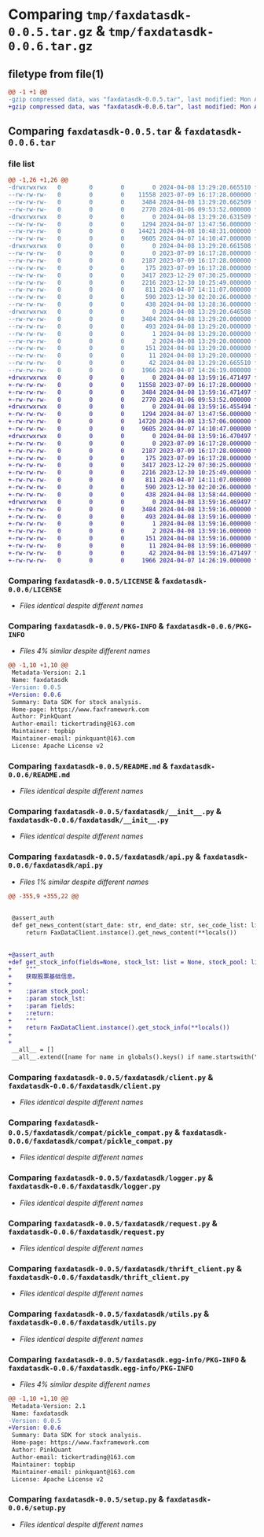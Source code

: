 # Comparing `tmp/faxdatasdk-0.0.5.tar.gz` & `tmp/faxdatasdk-0.0.6.tar.gz`

## filetype from file(1)

```diff
@@ -1 +1 @@
-gzip compressed data, was "faxdatasdk-0.0.5.tar", last modified: Mon Apr  8 13:29:20 2024, max compression
+gzip compressed data, was "faxdatasdk-0.0.6.tar", last modified: Mon Apr  8 13:59:16 2024, max compression
```

## Comparing `faxdatasdk-0.0.5.tar` & `faxdatasdk-0.0.6.tar`

### file list

```diff
@@ -1,26 +1,26 @@
-drwxrwxrwx   0        0        0        0 2024-04-08 13:29:20.665510 faxdatasdk-0.0.5/
--rw-rw-rw-   0        0        0    11558 2023-07-09 16:17:28.000000 faxdatasdk-0.0.5/LICENSE
--rw-rw-rw-   0        0        0     3484 2024-04-08 13:29:20.662509 faxdatasdk-0.0.5/PKG-INFO
--rw-rw-rw-   0        0        0     2770 2024-01-06 09:53:52.000000 faxdatasdk-0.0.5/README.md
-drwxrwxrwx   0        0        0        0 2024-04-08 13:29:20.631509 faxdatasdk-0.0.5/faxdatasdk/
--rw-rw-rw-   0        0        0     1294 2024-04-07 13:47:56.000000 faxdatasdk-0.0.5/faxdatasdk/__init__.py
--rw-rw-rw-   0        0        0    14421 2024-04-08 10:48:31.000000 faxdatasdk-0.0.5/faxdatasdk/api.py
--rw-rw-rw-   0        0        0     9605 2024-04-07 14:10:47.000000 faxdatasdk-0.0.5/faxdatasdk/client.py
-drwxrwxrwx   0        0        0        0 2024-04-08 13:29:20.661508 faxdatasdk-0.0.5/faxdatasdk/compat/
--rw-rw-rw-   0        0        0        0 2023-07-09 16:17:28.000000 faxdatasdk-0.0.5/faxdatasdk/compat/__init__.py
--rw-rw-rw-   0        0        0     2187 2023-07-09 16:17:28.000000 faxdatasdk-0.0.5/faxdatasdk/compat/pickle_compat.py
--rw-rw-rw-   0        0        0      175 2023-07-09 16:17:28.000000 faxdatasdk-0.0.5/faxdatasdk/exceptions.py
--rw-rw-rw-   0        0        0     3417 2023-12-29 07:30:25.000000 faxdatasdk-0.0.5/faxdatasdk/logger.py
--rw-rw-rw-   0        0        0     2216 2023-12-30 10:25:49.000000 faxdatasdk-0.0.5/faxdatasdk/request.py
--rw-rw-rw-   0        0        0      811 2024-04-07 14:11:07.000000 faxdatasdk-0.0.5/faxdatasdk/thrift_client.py
--rw-rw-rw-   0        0        0      590 2023-12-30 02:20:26.000000 faxdatasdk-0.0.5/faxdatasdk/utils.py
--rw-rw-rw-   0        0        0      438 2024-04-08 13:28:36.000000 faxdatasdk-0.0.5/faxdatasdk/version.py
-drwxrwxrwx   0        0        0        0 2024-04-08 13:29:20.646508 faxdatasdk-0.0.5/faxdatasdk.egg-info/
--rw-rw-rw-   0        0        0     3484 2024-04-08 13:29:20.000000 faxdatasdk-0.0.5/faxdatasdk.egg-info/PKG-INFO
--rw-rw-rw-   0        0        0      493 2024-04-08 13:29:20.000000 faxdatasdk-0.0.5/faxdatasdk.egg-info/SOURCES.txt
--rw-rw-rw-   0        0        0        1 2024-04-08 13:29:20.000000 faxdatasdk-0.0.5/faxdatasdk.egg-info/dependency_links.txt
--rw-rw-rw-   0        0        0        2 2024-04-08 13:29:20.000000 faxdatasdk-0.0.5/faxdatasdk.egg-info/not-zip-safe
--rw-rw-rw-   0        0        0      151 2024-04-08 13:29:20.000000 faxdatasdk-0.0.5/faxdatasdk.egg-info/requires.txt
--rw-rw-rw-   0        0        0       11 2024-04-08 13:29:20.000000 faxdatasdk-0.0.5/faxdatasdk.egg-info/top_level.txt
--rw-rw-rw-   0        0        0       42 2024-04-08 13:29:20.665510 faxdatasdk-0.0.5/setup.cfg
--rw-rw-rw-   0        0        0     1966 2024-04-07 14:26:19.000000 faxdatasdk-0.0.5/setup.py
+drwxrwxrwx   0        0        0        0 2024-04-08 13:59:16.471497 faxdatasdk-0.0.6/
+-rw-rw-rw-   0        0        0    11558 2023-07-09 16:17:28.000000 faxdatasdk-0.0.6/LICENSE
+-rw-rw-rw-   0        0        0     3484 2024-04-08 13:59:16.471497 faxdatasdk-0.0.6/PKG-INFO
+-rw-rw-rw-   0        0        0     2770 2024-01-06 09:53:52.000000 faxdatasdk-0.0.6/README.md
+drwxrwxrwx   0        0        0        0 2024-04-08 13:59:16.455494 faxdatasdk-0.0.6/faxdatasdk/
+-rw-rw-rw-   0        0        0     1294 2024-04-07 13:47:56.000000 faxdatasdk-0.0.6/faxdatasdk/__init__.py
+-rw-rw-rw-   0        0        0    14720 2024-04-08 13:57:06.000000 faxdatasdk-0.0.6/faxdatasdk/api.py
+-rw-rw-rw-   0        0        0     9605 2024-04-07 14:10:47.000000 faxdatasdk-0.0.6/faxdatasdk/client.py
+drwxrwxrwx   0        0        0        0 2024-04-08 13:59:16.470497 faxdatasdk-0.0.6/faxdatasdk/compat/
+-rw-rw-rw-   0        0        0        0 2023-07-09 16:17:28.000000 faxdatasdk-0.0.6/faxdatasdk/compat/__init__.py
+-rw-rw-rw-   0        0        0     2187 2023-07-09 16:17:28.000000 faxdatasdk-0.0.6/faxdatasdk/compat/pickle_compat.py
+-rw-rw-rw-   0        0        0      175 2023-07-09 16:17:28.000000 faxdatasdk-0.0.6/faxdatasdk/exceptions.py
+-rw-rw-rw-   0        0        0     3417 2023-12-29 07:30:25.000000 faxdatasdk-0.0.6/faxdatasdk/logger.py
+-rw-rw-rw-   0        0        0     2216 2023-12-30 10:25:49.000000 faxdatasdk-0.0.6/faxdatasdk/request.py
+-rw-rw-rw-   0        0        0      811 2024-04-07 14:11:07.000000 faxdatasdk-0.0.6/faxdatasdk/thrift_client.py
+-rw-rw-rw-   0        0        0      590 2023-12-30 02:20:26.000000 faxdatasdk-0.0.6/faxdatasdk/utils.py
+-rw-rw-rw-   0        0        0      438 2024-04-08 13:58:44.000000 faxdatasdk-0.0.6/faxdatasdk/version.py
+drwxrwxrwx   0        0        0        0 2024-04-08 13:59:16.469497 faxdatasdk-0.0.6/faxdatasdk.egg-info/
+-rw-rw-rw-   0        0        0     3484 2024-04-08 13:59:16.000000 faxdatasdk-0.0.6/faxdatasdk.egg-info/PKG-INFO
+-rw-rw-rw-   0        0        0      493 2024-04-08 13:59:16.000000 faxdatasdk-0.0.6/faxdatasdk.egg-info/SOURCES.txt
+-rw-rw-rw-   0        0        0        1 2024-04-08 13:59:16.000000 faxdatasdk-0.0.6/faxdatasdk.egg-info/dependency_links.txt
+-rw-rw-rw-   0        0        0        2 2024-04-08 13:59:16.000000 faxdatasdk-0.0.6/faxdatasdk.egg-info/not-zip-safe
+-rw-rw-rw-   0        0        0      151 2024-04-08 13:59:16.000000 faxdatasdk-0.0.6/faxdatasdk.egg-info/requires.txt
+-rw-rw-rw-   0        0        0       11 2024-04-08 13:59:16.000000 faxdatasdk-0.0.6/faxdatasdk.egg-info/top_level.txt
+-rw-rw-rw-   0        0        0       42 2024-04-08 13:59:16.471497 faxdatasdk-0.0.6/setup.cfg
+-rw-rw-rw-   0        0        0     1966 2024-04-07 14:26:19.000000 faxdatasdk-0.0.6/setup.py
```

### Comparing `faxdatasdk-0.0.5/LICENSE` & `faxdatasdk-0.0.6/LICENSE`

 * *Files identical despite different names*

### Comparing `faxdatasdk-0.0.5/PKG-INFO` & `faxdatasdk-0.0.6/PKG-INFO`

 * *Files 4% similar despite different names*

```diff
@@ -1,10 +1,10 @@
 Metadata-Version: 2.1
 Name: faxdatasdk
-Version: 0.0.5
+Version: 0.0.6
 Summary: Data SDK for stock analysis.
 Home-page: https://www.faxframework.com
 Author: PinkQuant
 Author-email: tickertrading@163.com
 Maintainer: topbip
 Maintainer-email: pinkquant@163.com
 License: Apache License v2
```

### Comparing `faxdatasdk-0.0.5/README.md` & `faxdatasdk-0.0.6/README.md`

 * *Files identical despite different names*

### Comparing `faxdatasdk-0.0.5/faxdatasdk/__init__.py` & `faxdatasdk-0.0.6/faxdatasdk/__init__.py`

 * *Files identical despite different names*

### Comparing `faxdatasdk-0.0.5/faxdatasdk/api.py` & `faxdatasdk-0.0.6/faxdatasdk/api.py`

 * *Files 1% similar despite different names*

```diff
@@ -355,9 +355,22 @@
 
 
 @assert_auth
 def get_news_content(start_date: str, end_date: str, sec_code_list: list = None):
     return FaxDataClient.instance().get_news_content(**locals())
 
 
+@assert_auth
+def get_stock_info(fields=None, stock_lst: list = None, stock_pool: list = None):
+    """
+    获取股票基础信息。
+
+    :param stock_pool:
+    :param stock_lst:
+    :param fields:
+    :return:
+    """
+    return FaxDataClient.instance().get_stock_info(**locals())
+
+
 __all__ = []
 __all__.extend([name for name in globals().keys() if name.startswith("get")])
```

### Comparing `faxdatasdk-0.0.5/faxdatasdk/client.py` & `faxdatasdk-0.0.6/faxdatasdk/client.py`

 * *Files identical despite different names*

### Comparing `faxdatasdk-0.0.5/faxdatasdk/compat/pickle_compat.py` & `faxdatasdk-0.0.6/faxdatasdk/compat/pickle_compat.py`

 * *Files identical despite different names*

### Comparing `faxdatasdk-0.0.5/faxdatasdk/logger.py` & `faxdatasdk-0.0.6/faxdatasdk/logger.py`

 * *Files identical despite different names*

### Comparing `faxdatasdk-0.0.5/faxdatasdk/request.py` & `faxdatasdk-0.0.6/faxdatasdk/request.py`

 * *Files identical despite different names*

### Comparing `faxdatasdk-0.0.5/faxdatasdk/thrift_client.py` & `faxdatasdk-0.0.6/faxdatasdk/thrift_client.py`

 * *Files identical despite different names*

### Comparing `faxdatasdk-0.0.5/faxdatasdk/utils.py` & `faxdatasdk-0.0.6/faxdatasdk/utils.py`

 * *Files identical despite different names*

### Comparing `faxdatasdk-0.0.5/faxdatasdk.egg-info/PKG-INFO` & `faxdatasdk-0.0.6/faxdatasdk.egg-info/PKG-INFO`

 * *Files 4% similar despite different names*

```diff
@@ -1,10 +1,10 @@
 Metadata-Version: 2.1
 Name: faxdatasdk
-Version: 0.0.5
+Version: 0.0.6
 Summary: Data SDK for stock analysis.
 Home-page: https://www.faxframework.com
 Author: PinkQuant
 Author-email: tickertrading@163.com
 Maintainer: topbip
 Maintainer-email: pinkquant@163.com
 License: Apache License v2
```

### Comparing `faxdatasdk-0.0.5/setup.py` & `faxdatasdk-0.0.6/setup.py`

 * *Files identical despite different names*

